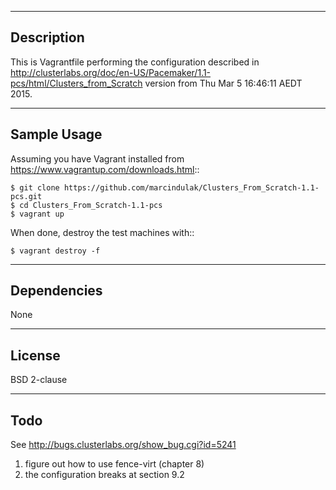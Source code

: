 -----------
Description
-----------

This is Vagrantfile performing the configuration described in
http://clusterlabs.org/doc/en-US/Pacemaker/1.1-pcs/html/Clusters_from_Scratch
version from Thu Mar 5 16:46:11 AEDT 2015.


------------
Sample Usage
------------

Assuming you have Vagrant installed from https://www.vagrantup.com/downloads.html::

    $ git clone https://github.com/marcindulak/Clusters_From_Scratch-1.1-pcs.git
    $ cd Clusters_From_Scratch-1.1-pcs
    $ vagrant up

When done, destroy the test machines with::

    $ vagrant destroy -f


------------
Dependencies
------------

None


-------
License
-------

BSD 2-clause


----
Todo
----

See http://bugs.clusterlabs.org/show_bug.cgi?id=5241

1. figure out how to use fence-virt (chapter 8)
2. the configuration breaks at section 9.2
